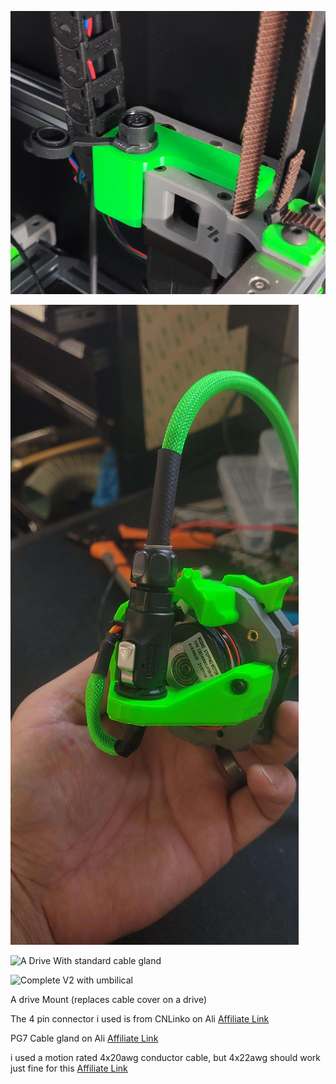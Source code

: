 ![A Drive](Images/A_Drive_4pin_Connector_Umbilical.png)

![CW2](Images/CW2_Umbilical.png)

![A Drive With standard cable gland](Images/cable_gland_option.png)

![Complete V2 with umbilical](Images/V2_With_Umbilical.jpg)

A drive Mount (replaces cable cover on a drive)

The 4 pin connector i used is from CNLinko on Ali [Affiliate Link](https://s.click.aliexpress.com/e/_DE6gdEb)

PG7 Cable gland on Ali [Affiliate Link](https://s.click.aliexpress.com/e/_Dl4LAY1)

i used a motion rated 4x20awg conductor cable, but 4x22awg should work just fine for this [Affiliate Link](https://s.click.aliexpress.com/e/_DFOc6LR)

